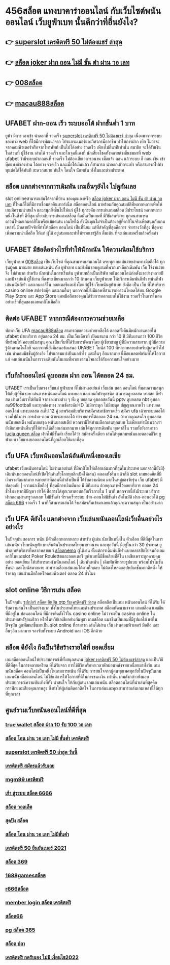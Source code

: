 # 456สล็อต แทงบาคาร่าออนไลน์  กับเว็บไซต์พนันออนไลน์  เว็บยูฟ่าเบท  นั้นดีกว่าที่อื่นยังไง?

## 👉 [superslot เครดิตฟรี 50 ไม่ต้องแชร์ ล่าสุด](https://www.ufaeat.com/credit-free-50/)
## 👉 [สล็อต joker ฝาก ถอน ไม่มี ขั้น ต่ํา ผ่าน วอ เลท](https://www.ufaeat.com/credit-free-50/)
## 👉 [008สล็อต](https://www.ufaeat.com/ทางเข้ายูฟ่าเบท-ufabet/)
## 👉 [macau888สล็อต](https://www.ufaeat.com/regis-ufabet-master-free/)

## UFABET ฝาก-ถอน เร็ว ระบบออโต้ ฝากขั้นต่ำ 1 บาท 

 ยูฟ่า มีการ เอาเข้า  นำออกที่ รวดเร็ว [superslot เครดิตฟรี 50 ไม่ต้องแชร์ ล่าสุด](https://www.ufaeat.com/credit-free-50/) เนื่องมาจากระบบของทาง web  ที่ได้มีการพัฒนาจาก โปรแกรมเมอร์และวิศวกรมืออาชีพ ทำให้การฝาก   เบิก  ไม่ว่าจะจากคอมพิวเตอร์หรือจากโทรศัพท์ เป็นไปได้อย่าง รวดเร็ว เพียงไม่กี่นาทีเท่านั้น สมาชิก  จะได้รับเงินในส่วนที่ ผู้ใช้งาน  เล่นได้ รวดเร็ว  และในจุดนี้เองที่ นักเสี่ยงโชคทั้งหลายต่างชื่นชมมาที่ web   ufabet  ว่ามีระบบฝากถอนที่ รวดเร็ว  ไม่ต้องเสียเวลารอนาน เมื่อแจ้ง ถอน แล้วระบบ ก็ ถอน เงิน เข้า บุ๊คแบงก์ของท่าน ได้อย่าง รวดเร็ว  และเมื่อได้เงินแล้ว ก็สามารถ  นำออกเข้ากระเป๋า หรือสามารถไปทำทุนต่อได้ได้ทันที   สะดวกสบาย   ทันใจ โดนใจ นักพนัน ทั้งในและต่างประเทศ

## สล็อต แตกต่างจากการเดิมพัน  เกมอื่นๆยังไง ไปดูกันเลย

 slot onlineสามารถเล่นได้จากที่บ้าน ของคุณเองหรือ [สล็อต joker ฝาก ถอน ไม่มี ขั้น ต่ํา ผ่าน วอ เลท](https://www.ufaeat.com/ทางเข้ายูฟ่าเบท-ufabet/) ที่ไหนก็ได้ที่มีการเชื่อมต่ออินเทอร์เน็ต  สล็อตออนไลน์  มาพร้อมกับคุณสมบัติที่หลากหลายเพื่อให้เกมมีความน่าสนใจ และสนุกยิ่งขึ้นไปให้แก่ ผู้ใช้ ทุกระดับ การเล่นเกมสล็อต  มีประโยชน์ หลากหลาย หนึ่งในสิ่งที่ ดีที่สุด เกี่ยวกับการเล่นเกมสล็อต คือมันเป็นเกมที่ มีวิธีเล่นที่ง่าย  ทุกคนสามารถดาวน์โหลดเกมคาสิโนหรือแม้แต่เล่น เกมไพ่ได้ ดังนั้นคุณไม่จำเป็นต้องอยู่ที่คาสิโนจริงเพื่อสนุกกับเกมเหล่านี้ มีหลายปัจจัยที่ทำให้สล็อต ออนไลน์ เป็นที่นิยม แต่ที่สำคัญที่สุดคือการ จ่ายรางวัลที่สูง ที่สุดจะ เพิ่มความน่าเชื่อถือ ให้แก่ ผู้ใช้ อยู่เสมอและทำให้พวกเขารู้สึก ตื่นเต้น ที่จะเล่นเกมครั้งแล้วครั้งเล่า


## UFABET มีข้อดีอย่างไรที่ทำให้นักพนัน ให้ความนิยมใช้บริการ

 เว็บยูฟ่าเบท [008สล็อต](https://www.ufaeat.com/regis-ufabet-master-free/)  เป็นเว็บไซต์ ที่คุณสามารถเล่นเกมได้ ครบทุกเกมเล่นง่ายผ่านทางมือถือได้ ทุกรุ่นผู้คน มากมาย ชอบเล่นพนัน กับ ยูฟ่าเบท และยังชื่นชอบดูเกมที่พวกเขาเลือกเดิมพัน  เว็บ ใช้งานง่ายจึง ไม่ลำบาก สำหรับ นักพนันในการเริ่มต้น ยูฟ่าเบทถือเป็นบริษัท พนันออนไลน์ก่อตั้งมาอย่างหลายปีและปัจจุบันมี ผู้ใช้งาน ที่ลงทะเบียนมากกว่า 10 ล้านคน เว็บยูฟ่าเบท ให้บริการเดิมพันกีฬา พนันกีฬา เล่นพนันกีฬา และเกมคาสิโน ลอตเตอรีและบิงโกแก่ผู้ใช้  เว็บพนันยูฟ่าเบท  ยังคือ เป็น เว็บ ที่ให้บริการ casino online   สปอร์ตบุ๊ค และเกมอื่นๆ นอกจากนี้ยังมีแอพที่สามารถดาวน์โหลดได้บน Google Play Store และ App Store แอพมือถือของคุณได้รับการออกแบบให้ใช้งาน รวดเร็วในการโหลดอย่างเร็วที่สุดของแอพคาสิโนมือถือ 


## ติดต่อ UFABET หากกรณีต้องการความช่วยเหลือ

 ทักหาเว็บ UFA [macau888สล็อต](https://www.ufaeat.com/) สามารถขอความช่วยเหลือได้  ตลอดทั้งคืนมีพนักงานคอยให้  ufabet ฝ่ายบริการ อยู่ตลอด 24 ชม. เป็นเว็บเดียวที่ เปิดมานาน กว่า 10 ปี มีทีมงานกว่า 100 ชีวิตที่พร้อมให้ คอยสนับสนุน คุณ เป็นเว็บที่ได้รับการพัฒนาโดย ผู้เชี่ยวชาญ ผู้ที่มีความสามารถ ผู้ที่มีความรู้ด้านเทคโนโลยี นอกจากนี้ยังมีเสนอข้อเสนอ  UFABET โบนัส 100  ที่หลากหลายสำหรับผู้เล่นทั่วไป เช่น ค่าคอมมิชชั่นผู้อ้างอิง โปรแกรมแบ่งปันผลกำไร และอื่นๆ อีกมากมาย นี่คือแพลตฟอร์มที่ให้โอกาสแก่ คนเล่นพนันในการวางเดิมพันในเกมที่พวกเขาสนใจและได้รับความสนใจอย่างมาก

##  เว็บกีฬาออนไลน์ ดูบอลสด ฝาก ถอน ได้ตลอด 24 ชม.

UFABET เราเป็นเว็บตรง เว็บแม่ ยูฟ่าเบท ที่ไม่ผ่านเอเย่นต์ เว็บเล่น บอล ออนไลน์ ที่มอบความสนุก ให้กับผู้ที่ชื่นชอบ เล่นการพนันออนไลน์ แทงบอล และเกมกีฬาทุกชนิด สามารถดูบอลสด บาสสด กีฬาสด ผ่านเว็บเราได้ทันที จากช่องทางต่าง ๆ ทั้ง   ดู บอลสด ดูบอลสดวันนี้ pptv ดูบอลสด nbt ดูบอลสด99football และทุกช่องทาง ภาพชัดระดับHD ไม่มีกระตุก ไม่มีสะดุด สัญญาณภาพไว แทงบอลออนไลน์ แทงบอลสด สเต็ป 12 คู่  มาพร้อมกับบริการสมัครสมาชิกรวดเร็ว สมัคร ufa เด้วยระบบออโต้ รวมไปถึงการ การฝาก-ถอน ด้วยระบบออโต้  ทำรายการได้ตลอด 24 ชม. ถ้าหากคุณสนใจ ดูบอลสด พนันบอลเต็ง พนันบอลชุด พนันบอลสเต็ป พวกเรามีให้ท่านเลือกเล่นทุกแบบ ไม่เพียงเท่านั้นพวกเรายังมีเกมพนันอื่นๆที่ให้ท่านได้เลือกเล่นมากมาย  เล่นได้ทุกการเดิมพัน ทุกคาสิโน รวมทั้งยังสามารถ [lucia queen สล็อต](https://www.ufaeat.com/register/) ฝากไม่มีขั้นต่ำ เรียกได้ว่า สมัครครั้งเดียว เล่นได้ทุกเกมพนันและตลอดชีวิต ยูฟ่าเบท เว็บแทงบอลออนไลน์ที่ถูกเลือกใช้มากที่สุด

## เว็บ UFA เว็บพนันออนไลน์อันดับหนึ่งของเอเชีย

 ufabet   เว็บพนันออนไลน์ ไม่ผ่านเอเย่นต์ ที่มีคาสิโนให้เลือกเล่นมากที่สุดในประเทศ นอกจากนี้ยังมี} เดิมพันบอลออนไลน์ที่เปิดให้เล่นทั่วโลกทุกลีกเปิดให้เล่น} ตลอดทั้งคืน แล้วก็มี slot เกมยอดฮิตที่มีเงินรางวัลมากมาย หลายเท่าที่ตอนนี้กำลังเป็นที่ ได้รับความนิยม มากในหมู่ของวัยรุ่น  เว็บ ufabet  มีปลอดภัย | ความน่าเชื่อถือ} ที่สุดมีการเงินมั่นคง มี มีทีมงาน  ด้วยคุณภาพไว้คอยบริการ  ตลอด 24 ชั่วโมง  หากมีปัญหา ทำได้  สื่อสารได้ทุกเวลาตอบกลับเร็วภายใน 1 นาที นอกจากนี้ยังมีระบบ บริการฝากถอนผ่านทรูวอลเลท ไม่มีขั้นต่ำ ที่รวดเร็วระบบ ฝาก-ถอนไม่มีขั้นต่ำ อัตโนมัติ ฝาก-ถอนออโต้ [pg สล็อต 666](https://www.ufaeat.com/register/) รวดเร็ว 1 นาทีก็สามารถเล่นได้ รีบสมัครกันเข้ามาเลยแล้วคุณจะความสนุก เป็นอย่างมาก



## เว็บ UFA ดียังไง แตกต่างจาก เว็บเล่นพนันออนไลน์เว็บอื่นอย่างไรอย่างไร

ในปัจจุบัน ของการ พนัน มีตัวเลือกหลากหลาย สำหรับ ผู้เล่น นับเป็นหนึ่งใน ตัวเลือก ที่ดีที่สุดในการเล่นพนัน เว็บพนันยูฟ่าเบทเริ่มต้นในประเทศไทยมายาวนาน และทุกวันนี้ มีอยู่ในกว่า 30 ประเทศ ยูฟ่าเบทห้บริการที่หลากหลายแก่ [สล็อตnemo](https://www.ufaeat.com/ทางเข้ายูฟ่าเบท-ufabet/) ผู้ใช้งาน ตั้งแต่การเดิมพันกีฬาแบบคลาสสิกไปจนถึงเกมคาสิโนและslot  Poker  Rouletteและลอตเตอรี ยูฟ่าเบทนี้มีชื่อเสียงที่ดีใน เอเชียเพราะถูกควบคุมอย่าง ยอดเยี่ยม ให้บริการเกม{พนันออนไลน์ | เดิมพันพนัน | เดิมพันที่หลายรูปแบบ พร้อมโปรโมชั่น ชั้นนำ และโบนัสมากมาย สามารถเลือกเล่นเกมได้ตามใจชอบ  ไม่ต้องโหลดแอปพลิเคชั่นมากติดตั้ง ให้รำคาญ เล่นผ่านมือถือหรือคอมพิวเตอร์ ตลอด 24 ชั่วโมง 


##  slot online  วิธีการเล่น สล็อต

ในปัจจุบัน  [ซุปเปอร์ สล็อต ยืนยัน otp รับเครดิตฟรี ล่าสุด](https://www.ufaeat.com/ufabet-master-login/) สล็อตถือเป็นเกม พนันออนไลน์  ที่ได้รับ  ได้รับความสนใจ เป็นอย่างมาก ทั้งในประเทศไทยและต่างประเทศ สล็อตพัฒนามาจาก  เกมสล็อต แมชชีน ที่มีอยู่ใน บ่อนออนไลน์ ที่มีการติดตั้งไว้ใน casino online   ไม่ว่าจะเป็น casino online   ในประเทศสหรัฐอเมริกา หรือในทวีปเอเชียอย่างกัมพูชา  เกมสล็อต แมชชีนเป็นเกมที่มีรูปผลไม้ แต่ในปัจจุบัน  ถูกพัฒนาขึ้นมาเป็น  slot online  ที่สามารถ เล่นได้ผ่าน  เว็บ ผ่านคอมพิวเตอร์  มือถือ และอื่นๆอีก มากมาย  รองรับทั้งระบบ Android และ iOS อีกด้วย


## สล็อต  ดียังไง ถึงเป็นวิธีสร้างรายได้ที่ ยอดเยี่ยม 

 เกมสล็อตออนไลน์ให้ประสบการณ์ที่ทั้งสนุกสนาน  [joker เครดิตฟรี 50 ไม่ต้องแชร์ล่าสุด](https://www.ufaeat.com/) และเป็นวิธีที่ดีที่สุด ในการคลายเครียด ที่ได้รับจาก การใช้ชีวิตหรือหาเวลาพักผ่อนหลังจากเหนื่อยมาทั้งวัน เกมพนันสล็อต ออนไลน์เป็นหนึ่งในเกมการพนัน ที่ได้รับ การสนใจจากผู้คนทุกเพศทุกวัยในปัจจุบันเกม เกมพนันสล็อตออนไลน์  ไม่ใช่แค่การให้โอกาสที่ดีในการชนะเงิน เท่านั้น เกมดังกล่าวยังมอบประสบการณ์ความบันเทิงที่ทั้ง น่าสนใจ ให้กับผู้เล่น  เกมเล่นพนัน สล็อตออนไลน์ที่น่าเล่นที่สุดคือกราฟิกและเสียงคุณภาพสูง ซึ่งทำให้ผู้เล่นติดอกติดใจ ในการเล่นและคุณสามารถเล่นเกมเหล่านี้ได้ทุกที่ทุกเวลา 


## ศูนย์รวมเว็บพนันออนไลน์ที่ดีที่สุด

### [true wallet สล็อต ฝาก 10 รับ 100 วอ เลท](https://atom.io/themes/ทางเข้า%20ufaeat%20สล็อต%20xo5%20008%20สล็อต%20เว็บตรง%20100%)
### [สล็อต โอน ผ่าน วอ เลท ไม่มี ขั้นต่ำ เครดิตฟรี](https://atom.io/themes/ทางเข้า%20ufaeat%20superslot777%20เครดิตฟรี50%20008%20สล็อต%20เว็บตรง%20100%)
### [superslot เครดิตฟรี 50 ล่าสุด วันนี้](https://atom.io/themes/ทางเข้า%20ufaeat%20สมัคร%20ufabet%20ฝากถอน%20ไม่มี%20ขั้นต่ํา%20008%20สล็อต%20เว็บตรง%20100%)
### [เครดิตฟรี สมัครแล้วรับเลย](https://atom.io/themes/ทางเข้า%20ufaeat%20wm789เครดิตฟรี%20008%20สล็อต%20เว็บตรง%20100%)
### [mgm99 เครดิตฟรี](https://atom.io/themes/ทางเข้า%20ufaeat%20สมัคร%20ufabetยังไง%20008%20สล็อต%20เว็บตรง%20100%)
### [เข้า สู่ระบบ สล็อต 6666](https://atom.io/themes/ทางเข้า%20ufaeat%20เว็บ%20superslot%20เครดิตฟรี%2050%20ยืนยัน%20otp%20ถอนได้%20300%20ล่าสุด%20008%20สล็อต%20เว็บตรง%20100%)
### [สล็อต วอลเล็ต](https://atom.io/themes/ทางเข้า%20ufaeat%20สล็อต%20pg%20เครดิตฟรี%20100%20ไม่ต้องฝาก%20ไม่ต้องแชร์%202021%20008%20สล็อต%20เว็บตรง%20100%)
### [สุดปัง สล็อต](https://atom.io/themes/ทางเข้า%20ufaeat%20otp%20superslot%20เครดิตฟรี%2050%20ยืนยันเบอร์%20008%20สล็อต%20เว็บตรง%20100%)
### [สล็อต โอน ผ่าน วอ เลท ไม่มีขั้นต่ํา](https://atom.io/themes/ทางเข้า%20ufaeat%20winner55%20เครดิตฟรี%20100%20บาท%20008%20สล็อต%20เว็บตรง%20100%)
### [เครดิตฟรี 50 ยืนยันเบอร์ 2021](https://atom.io/themes/ทางเข้า%20ufaeat%20สล็อตgclub%20008%20สล็อต%20เว็บตรง%20100%)
### [สล็อต 369](https://atom.io/themes/ทางเข้า%20ufaeat%20betflik%20เครดิตฟรี%20008%20สล็อต%20เว็บตรง%20100%)
### [1688gamesสล็อต](https://atom.io/themes/ทางเข้า%20ufaeat%20superlot999%20เครดิตฟรี50%20008%20สล็อต%20เว็บตรง%20100%)
### [r666สล็อต](https://atom.io/themes/ทางเข้า%20ufaeat%20lava%20เครดิตฟรี%20ล่าสุด%20008%20สล็อต%20เว็บตรง%20100%)
### [member login สล็อต เครดิตฟรี](https://atom.io/themes/ทางเข้า%20ufaeat%20y9.com%20สล็อต%20008%20สล็อต%20เว็บตรง%20100%)
### [สล็อต66](https://atom.io/themes/ทางเข้า%20ufaeat%20สบาย99เครดิตฟรี%20008%20สล็อต%20เว็บตรง%20100%)
### [pg สล็อต 365](https://atom.io/themes/ทางเข้า%20ufaeat%20superslot%20เครดิตฟรี%2020%20otp%20008%20สล็อต%20เว็บตรง%20100%)
### [สล็อต ปลา](https://atom.io/themes/ทางเข้า%20ufaeat%20abcสล็อต%20008%20สล็อต%20เว็บตรง%20100%)
### [เครดิตฟรี กดรับเอง ไม่มี เงื่อนไข2022](https://atom.io/themes/ทางเข้า%20ufaeat%20pg%20เครดิตฟรี%2050%20008%20สล็อต%20เว็บตรง%20100%)